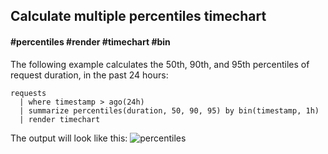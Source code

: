 ## Calculate multiple percentiles timechart
#### #percentiles #render #timechart #bin
<!-- article_id: 3107‎2017‏‎03827003 -->

The following example calculates the 50th, 90th, and 95th percentiles of request duration, in the past 24 hours:

```AIQL
requests 
  | where timestamp > ago(24h) 
  | summarize percentiles(duration, 50, 90, 95) by bin(timestamp, 1h) 
  | render timechart
```

The output will look like this:
![percentiles](/images/percentiles.png)